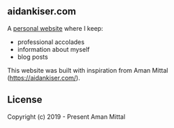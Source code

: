 ## aidankiser.com

A [personal website](https://www.aidankiser.com/) where I keep:

- professional accolades
- information about myself
- blog posts

This website was built with inspiration from Aman Mittal (https://aidankiser.com/).

## License

Copyright (c) 2019 - Present Aman Mittal